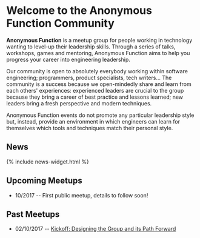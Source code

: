 # Welcome to the Anonymous Function Community

**Anonymous Function** is a meetup group for people working in
technology wanting to level-up their leadership skills. Through a
series of talks, workshops, games and mentoring, Anonymous Function
aims to help you progress your career into engineering leadership.

Our community is open to absolutely everybody working within software
engineering; programmers, product specialists, tech writers... The
community is a success because we open-mindedly share and learn from
each others' experiences: experienced leaders are crucial to the group
because they bring a career of best practice and lessons learned; new
leaders bring a fresh perspective and modern techniques.

Anonymous Function events do not promote any particular leadership
style but, instead, provide an environment in which engineers can
learn for themselves which tools and techniques match their personal
style.

## News

{% include news-widget.html %}

## Upcoming Meetups

- 10/2017 -- First public meetup, details to follow soon!

## Past Meetups

- 02/10/2017 -- [Kickoff: Designing the Group and its Path Forward](https://www.meetup.com/Anonymous-Function/events/243247860/)
